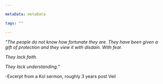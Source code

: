 ```yaml
---

metaData: metaData

tags: ""

---
```


*”The people do not know how fortunate they are. They have been given a gift of protection and they view it with disdain. With fear.*

*They lack faith.*

*They lack understanding.”*

-Excerpt from a Kol sermon, roughly 3 years post Veil